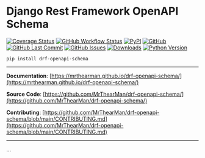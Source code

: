 # Django Rest Framework OpenAPI Schema

[![Coverage Status][coverage-badge]][coverage]
[![GitHub Workflow Status][status-badge]][status]
[![PyPI][pypi-badge]][pypi]
[![GitHub][licence-badge]][licence]
[![GitHub Last Commit][repo-badge]][repo]
[![GitHub Issues][issues-badge]][issues]
[![Downloads][downloads-badge]][pypi]
[![Python Version][version-badge]][pypi]

```shell
pip install drf-openapi-schema
```

---

**Documentation**: [https://mrthearman.github.io/drf-openapi-schema/](https://mrthearman.github.io/drf-openapi-schema/)

**Source Code**: [https://github.com/MrThearMan/drf-openapi-schema/](https://github.com/MrThearMan/drf-openapi-schema/)

**Contributing**: [https://github.com/MrThearMan/drf-openapi-schema/blob/main/CONTRIBUTING.md](https://github.com/MrThearMan/drf-openapi-schema/blob/main/CONTRIBUTING.md)

---

...

[coverage-badge]: https://coveralls.io/repos/github/MrThearMan/drf-openapi-schema/badge.svg?branch=main
[status-badge]: https://img.shields.io/github/actions/workflow/status/MrThearMan/drf-openapi-schema/test.yml?branch=main
[pypi-badge]: https://img.shields.io/pypi/v/drf-openapi-schema
[licence-badge]: https://img.shields.io/github/license/MrThearMan/drf-openapi-schema
[repo-badge]: https://img.shields.io/github/last-commit/MrThearMan/drf-openapi-schema
[issues-badge]: https://img.shields.io/github/issues-raw/MrThearMan/drf-openapi-schema
[version-badge]: https://img.shields.io/pypi/pyversions/drf-openapi-schema
[downloads-badge]: https://img.shields.io/pypi/dm/drf-openapi-schema

[coverage]: https://coveralls.io/github/MrThearMan/drf-openapi-schema?branch=main
[status]: https://github.com/MrThearMan/drf-openapi-schema/actions/workflows/test.yml
[pypi]: https://pypi.org/project/drf-openapi-schema
[licence]: https://github.com/MrThearMan/drf-openapi-schema/blob/main/LICENSE
[repo]: https://github.com/MrThearMan/drf-openapi-schema/commits/main
[issues]: https://github.com/MrThearMan/drf-openapi-schema/issues
